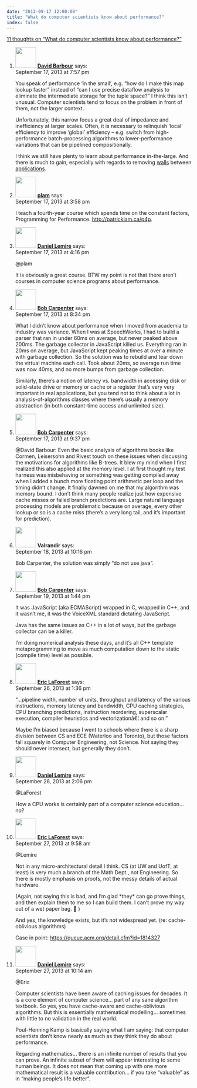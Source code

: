 ```yaml
---
date: "2013-09-17 12:00:00"
title: "What do computer scientists know about performance?"
index: false
---
```


[11 thoughts on &ldquo;What do computer scientists know about performance?&rdquo;](/lemire/blog/2013/09-17-computer-scientists-and-performance)

<ol class="comment-list">
<li id="comment-93680" class="comment even thread-even depth-1">
<div class="comment-author vcard">
<img alt src="https://secure.gravatar.com/avatar/5f2716777689db5a800e9cab12812f93?s=56&#038;d=mm&#038;r=g" srcset="https://secure.gravatar.com/avatar/5f2716777689db5a800e9cab12812f93?s=112&#038;d=mm&#038;r=g 2x" class="avatar avatar-56 photo" height="56" width="56" decoding="async" /> <b class="fn"><a href="https://awelonblue.wordpress.com/" class="url" rel="ugc external nofollow">David Barbour</a></b> <span class="says">says:</span> </div>
<div class="comment-metadata"><time datetime="2013-09-17T19:57:05+00:00">September 17, 2013 at 7:57 pm</time></a> </div>
<div class="comment-content">
<p>You speak of performance &lsquo;in the small&rsquo;, e.g. &ldquo;how do I make this map lookup faster&rdquo; instead of &ldquo;can I use precise dataflow analysis to eliminate the intermediate storage for the tuple space?&rdquo; I think this isn&rsquo;t unusual. Computer scientists tend to focus on the problem in front of them, not the larger context. </p>
<p>Unfortunately, this narrow focus a great deal of impedance and inefficiency at larger scales. Often, it is necessary to relinquish &lsquo;local&rsquo; efficiency to improve &lsquo;global&rsquo; efficiency &#8211; e.g. switch from high-performance batch-processing algorithms to lower-performance variations that can be pipelined compositionally.</p>
<p>I think we still have plenty to learn about performance in-the-large. And there is much to gain, especially with regards to removing <a href="http://alarmingdevelopment.org/?p=805" rel="nofollow">walls</a> between <a href="https://pchiusano.blogspot.com/2013/05/the-future-of-software-end-of-apps-and.html" rel="nofollow">applications</a>.</p>
</div>
</li>
<li id="comment-93653" class="comment odd alt thread-odd thread-alt depth-1">
<div class="comment-author vcard">
<img alt src="https://secure.gravatar.com/avatar/b751676001ff4a52b48504f2ed1ab043?s=56&#038;d=mm&#038;r=g" srcset="https://secure.gravatar.com/avatar/b751676001ff4a52b48504f2ed1ab043?s=112&#038;d=mm&#038;r=g 2x" class="avatar avatar-56 photo" height="56" width="56" decoding="async" /> <b class="fn"><a href="http://patricklam.ca" class="url" rel="ugc external nofollow">plam</a></b> <span class="says">says:</span> </div>
<div class="comment-metadata"><time datetime="2013-09-17T15:58:11+00:00">September 17, 2013 at 3:58 pm</time></a> </div>
<div class="comment-content">
<p>I teach a fourth-year course which spends time on the constant factors, Programming for Performance. <a href="http://patricklam.ca/p4p" rel="nofollow ugc">http://patricklam.ca/p4p</a>.</p>
</div>
</li>
<li id="comment-93657" class="comment byuser comment-author-lemire bypostauthor even thread-even depth-1">
<div class="comment-author vcard">
<img alt src="https://secure.gravatar.com/avatar/2ca999bef9535950f5b84281a4dab006?s=56&#038;d=mm&#038;r=g" srcset="https://secure.gravatar.com/avatar/2ca999bef9535950f5b84281a4dab006?s=112&#038;d=mm&#038;r=g 2x" class="avatar avatar-56 photo" height="56" width="56" loading="lazy" decoding="async" /> <b class="fn"><a href="https://lemire.me/en/" class="url" rel="ugc">Daniel Lemire</a></b> <span class="says">says:</span> </div>
<div class="comment-metadata"><time datetime="2013-09-17T16:16:59+00:00">September 17, 2013 at 4:16 pm</time></a> </div>
<div class="comment-content">
<p>@plam </p>
<p>It is obviously a great course. BTW my point is not that there aren&rsquo;t courses in computer science programs about performance.</p>
</div>
</li>
<li id="comment-93686" class="comment odd alt thread-odd thread-alt depth-1">
<div class="comment-author vcard">
<img alt src="https://secure.gravatar.com/avatar/77f083909d955b715846250a33340a14?s=56&#038;d=mm&#038;r=g" srcset="https://secure.gravatar.com/avatar/77f083909d955b715846250a33340a14?s=112&#038;d=mm&#038;r=g 2x" class="avatar avatar-56 photo" height="56" width="56" loading="lazy" decoding="async" /> <b class="fn"><a href="http://lingpipe-blog.com/" class="url" rel="ugc external nofollow">Bob Carpenter</a></b> <span class="says">says:</span> </div>
<div class="comment-metadata"><time datetime="2013-09-17T20:34:05+00:00">September 17, 2013 at 8:34 pm</time></a> </div>
<div class="comment-content">
<p>What I didn&rsquo;t know about performance when I moved from academia to industry was variance. When I was at SpeechWorks, I had to build a parser that ran in under 60ms on average, but never peaked above 200ms. The garbage collector in JavaScript killed us. Everything ran in 20ms on average, but JavaScript kept peaking times at over a minute with garbage collection. So the solution was to rebuild and tear down the virtual machine each call. Took about 20ms, so average run time was now 40ms, and no more bumps from garbage collection.</p>
<p>Similarly, there&rsquo;s a notion of latency vs. bandwidth in accessing disk or solid-state drive or memory or cache or a register that&rsquo;s very very important in real applications, but you tend not to think about a lot in analysis-of-algorithms classes where there&rsquo;s usually a memory abstraction (in both constant-time access and unlimited size).</p>
</div>
</li>
<li id="comment-93691" class="comment even thread-even depth-1">
<div class="comment-author vcard">
<img alt src="https://secure.gravatar.com/avatar/77f083909d955b715846250a33340a14?s=56&#038;d=mm&#038;r=g" srcset="https://secure.gravatar.com/avatar/77f083909d955b715846250a33340a14?s=112&#038;d=mm&#038;r=g 2x" class="avatar avatar-56 photo" height="56" width="56" loading="lazy" decoding="async" /> <b class="fn"><a href="http://lingpipe-blog.com/" class="url" rel="ugc external nofollow">Bob Carpenter</a></b> <span class="says">says:</span> </div>
<div class="comment-metadata"><time datetime="2013-09-17T21:37:30+00:00">September 17, 2013 at 9:37 pm</time></a> </div>
<div class="comment-content">
<p>@David Barbour: Even the basic analysis of algorithms books like Cormen, Leisersohn and Rivest touch on these issues when discussing the motivations for algorithms like B-trees. It blew my mind when I first realized this also applied at the memory level. I at first thought my test harness was misbehaving or something was getting compiled away when I added a bunch more floating point arithmetic per loop and the timing didn&rsquo;t change. It finally dawned on me that my algorithm was memory bound. I don&rsquo;t think many people realize just how expensive cache misses or failed branch predictions are. Large natural language processing models are problematic because on average, every other lookup or so is a cache miss (there&rsquo;s a very long tail, and it&rsquo;s important for prediction).</p>
</div>
</li>
<li id="comment-93851" class="comment odd alt thread-odd thread-alt depth-1">
<div class="comment-author vcard">
<img alt src="https://secure.gravatar.com/avatar/8767bd5b599615b306d847e15920f7d1?s=56&#038;d=mm&#038;r=g" srcset="https://secure.gravatar.com/avatar/8767bd5b599615b306d847e15920f7d1?s=112&#038;d=mm&#038;r=g 2x" class="avatar avatar-56 photo" height="56" width="56" loading="lazy" decoding="async" /> <b class="fn">Valrandir</b> <span class="says">says:</span> </div>
<div class="comment-metadata"><time datetime="2013-09-18T22:16:27+00:00">September 18, 2013 at 10:16 pm</time></a> </div>
<div class="comment-content">
<p>Bob Carpenter, the solution was simply &ldquo;do not use java&rdquo;.</p>
</div>
</li>
<li id="comment-93930" class="comment even thread-even depth-1">
<div class="comment-author vcard">
<img alt src="https://secure.gravatar.com/avatar/77f083909d955b715846250a33340a14?s=56&#038;d=mm&#038;r=g" srcset="https://secure.gravatar.com/avatar/77f083909d955b715846250a33340a14?s=112&#038;d=mm&#038;r=g 2x" class="avatar avatar-56 photo" height="56" width="56" loading="lazy" decoding="async" /> <b class="fn"><a href="http://lingpipe-blog.com/" class="url" rel="ugc external nofollow">Bob Carpenter</a></b> <span class="says">says:</span> </div>
<div class="comment-metadata"><time datetime="2013-09-19T13:44:05+00:00">September 19, 2013 at 1:44 pm</time></a> </div>
<div class="comment-content">
<p>It was JavaScript (aka ECMAScript) wrapped in C, wrapped in C++, and it wasn&rsquo;t me, it was the VoiceXML standard dictating JavaScript. </p>
<p>Java has the same issues as C++ in a lot of ways, but the garbage collector can be a killer.</p>
<p>I&rsquo;m doing numerical analysis these days, and it&rsquo;s all C++ template metaprogramming to move as much computation down to the static (compile time) level as possible.</p>
</div>
</li>
<li id="comment-94909" class="comment odd alt thread-odd thread-alt depth-1">
<div class="comment-author vcard">
<img alt src="https://secure.gravatar.com/avatar/43314a37c30454481331eb4e4c604657?s=56&#038;d=mm&#038;r=g" srcset="https://secure.gravatar.com/avatar/43314a37c30454481331eb4e4c604657?s=112&#038;d=mm&#038;r=g 2x" class="avatar avatar-56 photo" height="56" width="56" loading="lazy" decoding="async" /> <b class="fn"><a href="http://fpgacpu.ca/" class="url" rel="ugc external nofollow">Eric LaForest</a></b> <span class="says">says:</span> </div>
<div class="comment-metadata"><time datetime="2013-09-26T13:36:22+00:00">September 26, 2013 at 1:36 pm</time></a> </div>
<div class="comment-content">
<p>&ldquo;&#8230;pipeline width, number of units, throughput and latency of the various instructions, memory latency and bandwidth, CPU caching strategies, CPU branching predictions, instruction reordering, superscalar execution, compiler heuristics and vectorizationâ€¦ and so on.&rdquo;</p>
<p>Maybe I&rsquo;m biased because I went to schools where there is a sharp division between CS and ECE (Waterloo and Toronto), but those factors fall squarely in Computer Engineering, not Science. Not saying they should never intersect, but generally they don&rsquo;t.</p>
</div>
</li>
<li id="comment-94912" class="comment byuser comment-author-lemire bypostauthor even thread-even depth-1">
<div class="comment-author vcard">
<img alt src="https://secure.gravatar.com/avatar/2ca999bef9535950f5b84281a4dab006?s=56&#038;d=mm&#038;r=g" srcset="https://secure.gravatar.com/avatar/2ca999bef9535950f5b84281a4dab006?s=112&#038;d=mm&#038;r=g 2x" class="avatar avatar-56 photo" height="56" width="56" loading="lazy" decoding="async" /> <b class="fn"><a href="https://lemire.me/en/" class="url" rel="ugc">Daniel Lemire</a></b> <span class="says">says:</span> </div>
<div class="comment-metadata"><time datetime="2013-09-26T14:06:37+00:00">September 26, 2013 at 2:06 pm</time></a> </div>
<div class="comment-content">
<p>@LaForest</p>
<p>How a CPU works is certainly part of a computer science education&#8230; no?</p>
</div>
</li>
<li id="comment-95017" class="comment odd alt thread-odd thread-alt depth-1">
<div class="comment-author vcard">
<img alt src="https://secure.gravatar.com/avatar/43314a37c30454481331eb4e4c604657?s=56&#038;d=mm&#038;r=g" srcset="https://secure.gravatar.com/avatar/43314a37c30454481331eb4e4c604657?s=112&#038;d=mm&#038;r=g 2x" class="avatar avatar-56 photo" height="56" width="56" loading="lazy" decoding="async" /> <b class="fn"><a href="http://fpgacpu.ca/" class="url" rel="ugc external nofollow">Eric LaForest</a></b> <span class="says">says:</span> </div>
<div class="comment-metadata"><time datetime="2013-09-27T09:58:39+00:00">September 27, 2013 at 9:58 am</time></a> </div>
<div class="comment-content">
<p>@Lemire</p>
<p>Not in any micro-architectural detail I think. CS (at UW and UofT, at least) is very much a branch of the Math Dept., not Engineering. So there is mostly emphasis on proofs, not the messy details of actual hardware. </p>
<p>(Again, not saying this is bad, and I&rsquo;m glad *they* can go prove things, and then explain them to me so I can build them. I can&rsquo;t prove my way out of a wet paper bag. 🙂 )</p>
<p>And yes, the knowledge exists, but it&rsquo;s not widespread yet. (re: cache-oblivious algorithms)</p>
<p>Case in point: <a href="https://queue.acm.org/detail.cfm?id=1814327" rel="nofollow ugc">https://queue.acm.org/detail.cfm?id=1814327</a></p>
</div>
</li>
<li id="comment-95018" class="comment byuser comment-author-lemire bypostauthor even thread-even depth-1">
<div class="comment-author vcard">
<img alt src="https://secure.gravatar.com/avatar/2ca999bef9535950f5b84281a4dab006?s=56&#038;d=mm&#038;r=g" srcset="https://secure.gravatar.com/avatar/2ca999bef9535950f5b84281a4dab006?s=112&#038;d=mm&#038;r=g 2x" class="avatar avatar-56 photo" height="56" width="56" loading="lazy" decoding="async" /> <b class="fn"><a href="https://lemire.me/en/" class="url" rel="ugc">Daniel Lemire</a></b> <span class="says">says:</span> </div>
<div class="comment-metadata"><time datetime="2013-09-27T10:14:51+00:00">September 27, 2013 at 10:14 am</time></a> </div>
<div class="comment-content">
<p>@Eric</p>
<p>Computer scientists have been aware of caching issues for decades. It is a core element of computer science&#8230; part of any sane algorithm textbook. So yes, you have cache-aware and cache-oblivious algorithms. But this is essentially mathematical modelling&#8230; sometimes with little to no validation in the real world.</p>
<p>Poul-Henning Kamp is basically saying what I am saying: that computer scientists don&rsquo;t know nearly as much as they think they do about performance.</p>
<p>Regarding mathematics&#8230; there is an infinite number of results that you can prove. An infinite subset of them will appear interesting to some human beings. It does not mean that coming up with one more mathematical result is a valuable contribution&#8230; if you take &ldquo;valuable&rdquo; as in &ldquo;making people&rsquo;s life better&rdquo;.</p>
</div>
</li>
</ol>
